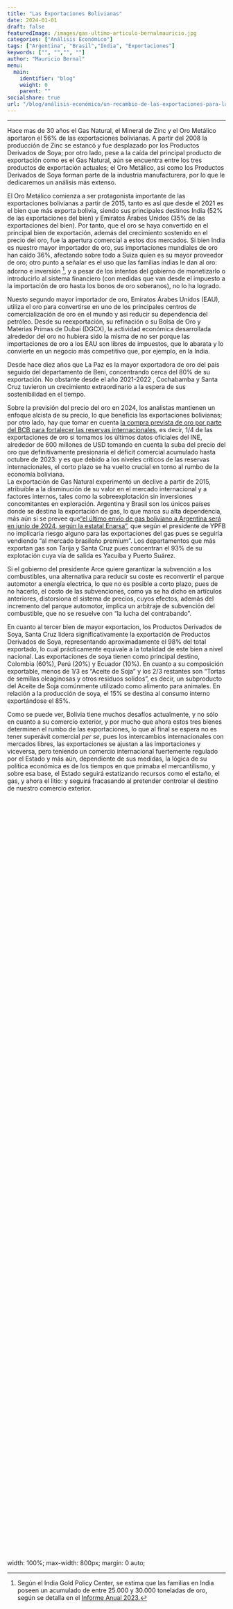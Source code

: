 ```yaml
---
title: "Las Exportaciones Bolivianas"
date: 2024-01-01
draft: false
featuredImage: /images/gas-ultimo-articulo-bernalmauricio.jpg
categories: ["Análisis Económico"]
tags: ["Argentina", "Brasil","India", "Exportaciones"]
keywords: ["", "","", ""]
author: "Mauricio Bernal"
menu:
  main:
    identifier: "blog"
    weight: 0 
    parent: ""
socialshare: true
url: "/blog/análisis-económico/un-recambio-de-las-exportaciones-para-la-argentina"
---
```


<script src="/rmarkdown-libs/htmlwidgets/htmlwidgets.js"></script>
<script src="/rmarkdown-libs/plotly-binding/plotly.js"></script>
<script src="/rmarkdown-libs/typedarray/typedarray.min.js"></script>
<script src="/rmarkdown-libs/jquery/jquery.min.js"></script>
<link href="/rmarkdown-libs/crosstalk/css/crosstalk.min.css" rel="stylesheet" />
<script src="/rmarkdown-libs/crosstalk/js/crosstalk.min.js"></script>
<link href="/rmarkdown-libs/plotly-htmlwidgets-css/plotly-htmlwidgets.css" rel="stylesheet" />
<script src="/rmarkdown-libs/plotly-main/plotly-latest.min.js"></script>

------------------------------------------------------------------------

<style>
    @media only screen and (max-width: 600px) {
      /* Estilos para pantallas más pequeñas (ajusta según sea necesario) */
      div[style*="height: 50%;"] { height: 70%; }
      div[style*="height: 40%;"] { height: 60%; }
    }
  </style>

Hace mas de 30 años el Gas Natural, el Mineral de Zinc y el Oro Metálico aportaron el 56% de las exportaciones bolivianas. A partir del 2008 la producción de Zinc se estancó y fue desplazado por los Productos Derivados de Soya; por otro lado, pese a la caída del principal producto de exportación como es el Gas Natural, aún se encuentra entre los tres productos de exportación actuales; el Oro Metálico, asi como los Productos Derivados de Soya forman parte de la industria manufacturera, por lo que le dedicaremos un análisis más extenso.

El Oro Metálico comienza a ser protagonista importante de las exportaciones bolivianas a partir de 2015, tanto es así que desde el 2021 es el bien que más exporta bolivia, siendo sus principales destinos India (52% de las exportaciones del bien) y Emiratos Árabes Unidos (35% de las exportaciones del bien). Por tanto, que el oro se haya convertido en el principal bien de exportación, además del crecimiento sostenido en el precio del oro, fue la apertura comercial a estos dos mercados. Si bien India es nuestro mayor importador de oro, sus importaciones mundiales de oro han caído 36%, afectando sobre todo a Suiza quien es su mayor proveedor de oro; otro punto a señalar es el uso que las familias indias le dan al oro: adorno e inversión [^1], y a pesar de los intentos del gobierno de monetizarlo o introducirlo al sistema financiero (con medidas que van desde el impuesto a la importación de oro hasta los bonos de oro soberanos), no lo ha logrado.

Nuesto segundo mayor importador de oro, Emiratos Árabes Unidos (EAU), utiliza el oro para convertirse en uno de los principales centros de comercialización de oro en el mundo y asi reducir su dependencia del petróleo. Desde su reexportación, su refinación o su Bolsa de Oro y Materias Primas de Dubai (DGCX), la actividad económica desarrollada alrededor del oro no hubiera sido la misma de no ser porque las importaciones de oro a los EAU son libres de impuestos, que lo abarata y lo convierte en un negocio más competitivo que, por ejemplo, en la India.

Desde hace diez años que La Paz es la mayor exportadora de oro del país seguido del departamento de Beni, concentrando cerca del 80% de su exportación. No obstante desde el año 2021-2022 , Cochabamba y Santa Cruz tuvieron un crecimiento extraordinario a la espera de sus sostenibilidad en el tiempo.

Sobre la previsión del precio del oro en 2024, los analistas mantienen un enfoque alcista de su precio, lo que beneficia las exportaciones bolivianas; por otro lado, hay que tomar en cuenta [la compra prevista de oro por parte del BCB para fortalecer las reservas internacionales](https://www.opinion.com.bo/articulo/pais/bcb-compra-500-kilos-oro-preve-adquirir-10-toneladas/20240110000044933418.html), es decir, 1/4 de las exportaciones de oro si tomamos los últimos datos oficiales del INE, alrededor de 600 millones de USD tomando en cuenta la suba del precio del oro que definitivamente presionaría el déficit comercial acumulado hasta octubre de 2023: y es que debido a los niveles críticos de las reservas internacionales, el corto plazo se ha vuelto crucial en torno al rumbo de la economía boliviana.  
La exportación de Gas Natural experimentó un declive a partir de 2015, atribuible a la disminución de su valor en el mercado internacional y a factores internos, tales como la sobreexplotación sin inversiones concomitantes en exploración. Argentina y Brasil son los únicos países donde se destina la exportación de gas, lo que marca su alta dependencia, más aún si se prevee que[“el último envío de gas boliviano a Argentina será en junio de 2024, según la estatal Enarsa”](https://eldeber.com.bo/dinero/el-ultimo-envio-de-gas-boliviano-a-argentina-sera-en-junio-de-2024-segun-la-estatal-enarsa_338145), que según el presidente de YPFB no implicaría riesgo alguno para las exportaciones del gas pues se seguiría vendiendo “al mercado brasileño premium”. Los departamentos que más exportan gas son Tarija y Santa Cruz pues concentran el 93% de su explotación cuya vía de salida es Yacuiba y Puerto Suárez.

Si el gobierno del presidente Arce quiere garantizar la subvención a los combustibles, una alternativa para reducir su coste es reconvertir el parque automotor a energía electrica, lo que no es posible a corto plazo, pues de no hacerlo, el costo de las subvenciones, como ya se ha dicho en artículos anteriores, distorsiona el sistema de precios, cuyos efectos, además del incremento del parque automotor, implica un arbitraje de subvención del combustible, que no se resuelve con “la lucha del contrabando”.

En cuanto al tercer bien de mayor exportacion, los Productos Derivados de Soya, Santa Cruz lidera significativamente la exportación de Productos Derivados de Soya, representando aproximadamente el 98% del total exportado, lo cual prácticamente equivale a la totalidad de este bien a nivel nacional. Las exportaciones de soya tienen como principal destino, Colombia (60%), Perú (20%) y Ecuador (10%). En cuanto a su composición exportable, menos de 1/3 es “Aceite de Soja” y los 2/3 restantes son “Tortas de semillas oleaginosas y otros residuos solidos”, es decir, un subproducto del Aceite de Soja comúnmente utilizado como alimento para animales. En relación a la producción de soya, el 15% se destina al consumo interno exportándose el 85%.

Como se puede ver, Bolivia tiene muchos desafíos actualmente, y no sólo en cuanto a su comercio exterior, y por mucho que ahora estos tres bienes determinen el rumbo de las exportaciones, lo que al final se espera no es tener superávit comercial *per se*, pues los intercambios internacionales con mercados libres, las exportaciones se ajustan a las importaciones y viceversa, pero teniendo un comercio internacional fuertemente regulado por el Estado y más aún, dependiente de sus medidas, la lógica de su política económica es de los tiempos en que primaba el mercantilismo, y sobre esa base, el Estado seguirá estatizando recursos como el estaño, el gas, y ahora el litio: y seguirá fracasando al pretender controlar el destino de nuestro comercio exterior.

<div style="display: flex; flex-direction: column; align-items: center; width: 100%; margin: 0;height: 700px; margin-bottom: 0px;">
<div class="plotly html-widget html-fill-item-overflow-hidden html-fill-item" id="htmlwidget-1" style="width:100%;height:400px;"></div>
<script type="application/json" data-for="htmlwidget-1">{"x":{"visdat":{"16cc2743129c":["function () ","plotlyVisDat"]},"cur_data":"16cc2743129c","attrs":{"16cc2743129c":{"x":{},"y":{},"marker":{"color":["skyblue","lightgreen","lightcoral","gold","lightsalmon","lightseagreen","plum","lightsteelblue","lightpink","lightcyan"]},"alpha_stroke":1,"sizes":[10,100],"spans":[1,20],"type":"bar"}},"layout":{"height":680,"margin":{"b":50,"l":50,"t":100,"r":50},"title":"Top 10 Productos de Exportación Enero a Octubre 2023(p) (En Millones USD)","titlefont":{"size":18},"showlegend":false,"xaxis":{"domain":[0,1],"automargin":true,"title":"","type":"category","categoryorder":"array","categoryarray":["Carne de la Especie Bovina","Productos Derivados de Girasol","Mineral de Plomo","Semillas y Habas de Soya","Estaño Metálico","Mineral de Plata","Mineral de Zinc","Productos Derivados de Soya","Gas Natural","Oro Metálico"]},"yaxis":{"domain":[0,1],"automargin":true,"title":"","tickformat":"$,.0f"},"legend":{"x":0.8,"y":0.5,"bgcolor":"rgba(245, 245, 245, 0.7)","bordercolor":"rgba(255, 255, 255, 0.8)"},"annotations":[{"x":8,"y":2291.13057313,"text":"Los tres representan el 57% de las expo totales","showarrow":true,"arrowhead":2,"arrowcolor":"black","arrowsize":1,"arrowwidth":2,"ax":0,"ay":-30},{"x":4,"y":2391.13057313,"text":"Los tres representan el 87% de las expo totales","showarrow":true,"arrowhead":2,"arrowcolor":"black","arrowsize":1,"arrowwidth":2,"ax":0,"ay":-30}],"hovermode":"closest"},"source":"A","config":{"modeBarButtonsToAdd":["hoverclosest","hovercompare"],"showSendToCloud":false},"data":[{"x":["Oro Metálico","Gas Natural","Productos Derivados de Soya","Mineral de Zinc","Mineral de Plata","Estaño Metálico","Semillas y Habas de Soya","Mineral de Plomo","Productos Derivados de Girasol","Carne de la Especie Bovina"],"y":[2241.13057313,1729.89527102,1323.52465164,1120.22358905,736.4094911,329.26081807,206.06307001,176.63362296,108.05751411,98.58327026],"marker":{"color":["skyblue","lightgreen","lightcoral","gold","lightsalmon","lightseagreen","plum","lightsteelblue","lightpink","lightcyan"],"line":{"color":"rgba(31,119,180,1)"}},"type":"bar","error_y":{"color":"rgba(31,119,180,1)"},"error_x":{"color":"rgba(31,119,180,1)"},"xaxis":"x","yaxis":"y","frame":null}],"highlight":{"on":"plotly_click","persistent":false,"dynamic":false,"selectize":false,"opacityDim":0.2,"selected":{"opacity":1},"debounce":0},"shinyEvents":["plotly_hover","plotly_click","plotly_selected","plotly_relayout","plotly_brushed","plotly_brushing","plotly_clickannotation","plotly_doubleclick","plotly_deselect","plotly_afterplot","plotly_sunburstclick"],"base_url":"https://plot.ly"},"evals":[],"jsHooks":[]}</script>
</div>
<div style="display: flex; flex-direction: column; align-items: center; width: 100%; margin: 0;height: 650px; margin-bottom: 0px;">
<div class="plotly html-widget html-fill-item-overflow-hidden html-fill-item" id="htmlwidget-2" style="width:100%;height:400px;"></div>
<script type="application/json" data-for="htmlwidget-2">{"x":{"visdat":{"16cc72a34408":["function () ","plotlyVisDat"],"16cc345c4b06":["function () ","data"],"16cc50862237":["function () ","data"],"16cca856dac":["function () ","data"],"16cc1370a28":["function () ","data"]},"cur_data":"16cc1370a28","attrs":{"16cc345c4b06":{"alpha_stroke":1,"sizes":[10,100],"spans":[1,20],"values":{},"labels":{},"type":"pie","name":"Argentina","title":"Argentina","domain":{"x":[0,0.49],"y":[0.5,1]},"scalegroup":"one","rotation":30,"hole":0,"titlefont":{"size":18},"showlegend":false,"margin":{"b":100},"xaxis":{"title":""},"yaxis":{"title":""},"inherit":true},"16cc50862237":{"alpha_stroke":1,"sizes":[10,100],"spans":[1,20],"values":{},"labels":{},"type":"pie","name":"Brasil","title":"Brasil","domain":{"x":[0.49,1],"y":[0.49,1]},"scalegroup":"two","rotation":-90,"hole":0,"titlefont":{"size":18},"showlegend":false,"margin":{"b":100},"xaxis":{"title":""},"yaxis":{"title":""},"inherit":true},"16cca856dac":{"alpha_stroke":1,"sizes":[10,100],"spans":[1,20],"values":{},"labels":{},"type":"pie","name":"India","title":"India","domain":{"x":[0,0.49],"y":[0,0.49]},"scalegroup":"three","rotation":90,"hole":0,"titlefont":{"size":18},"showlegend":false,"margin":{"b":100},"xaxis":{"title":""},"yaxis":{"title":""},"inherit":true},"16cc1370a28":{"alpha_stroke":1,"sizes":[10,100],"spans":[1,20],"values":{},"labels":{},"type":"pie","name":"China","title":"China","domain":{"x":[0.5,1],"y":[0,0.49]},"scalegroup":"four","rotation":-90,"hole":0,"titlefont":{"size":18},"showlegend":false,"margin":{"b":100},"xaxis":{"title":""},"yaxis":{"title":""},"inherit":true}},"layout":{"height":600,"margin":{"b":40,"l":60,"t":50,"r":10},"title":"Principales Destinos de las Exportaciones - Enero a Octubre 2023(p) (Millones de USD)","showlegend":false,"titlefont":{"size":20},"hovermode":"closest"},"source":"A","config":{"modeBarButtonsToAdd":["hoverclosest","hovercompare"],"showSendToCloud":false},"data":[{"values":[610.17061095,172.80057798,3.6646188,35.31786472,7.0518339,2.09057476,25.05516879],"labels":["Gas Natural","Semillas y Habas de Soya","Urea Granulada","Bananas","Sulfato de Bario Natural","Palmitos","Otros Productos"],"type":"pie","name":"Argentina","title":"Argentina","domain":{"x":[0,0.49],"y":[0.5,1]},"scalegroup":"one","rotation":30,"hole":0,"titlefont":{"size":18},"showlegend":false,"margin":{"b":100},"xaxis":{"title":""},"yaxis":{"title":""},"marker":{"color":"rgba(31,119,180,1)","line":{"color":"rgba(255,255,255,1)"}},"frame":null},{"values":[1119.72466007,46.23232,34.29633508,13.61677928,9.335967,5.71325149,55.46629865],"labels":["Gas Natural","Urea Granulada","Boratos","Gas Licuado de Petróleo","Cloruro de Potasio","Antimonio Metálico y Óxidos de Antimonio","Otros Productos"],"type":"pie","name":"Brasil","title":"Brasil","domain":{"x":[0.49,1],"y":[0.49,1]},"scalegroup":"two","rotation":-90,"hole":0,"titlefont":{"size":18},"showlegend":false,"margin":{"b":100},"xaxis":{"title":""},"yaxis":{"title":""},"marker":{"color":"rgba(255,127,14,1)","line":{"color":"rgba(255,255,255,1)"}},"frame":null},{"values":[1174.21118522,0.75751649,0.02905996,3.310535,0.26155747],"labels":["Oro Metálico","Mineral de Antimonio","Cueros y Manufacturas de Cuero","Boratos","Otros Productos"],"type":"pie","name":"India","title":"India","domain":{"x":[0,0.49],"y":[0,0.49]},"scalegroup":"three","rotation":90,"hole":0,"titlefont":{"size":18},"showlegend":false,"margin":{"b":100},"xaxis":{"title":""},"yaxis":{"title":""},"marker":{"color":"rgba(44,160,44,1)","line":{"color":"rgba(255,255,255,1)"}},"frame":null},{"values":[407.60656213,253.67592405,84.83521664,114.75831882,17.97496238,86.14387146],"labels":["Mineral de Plata","Mineral de Zinc","Carne de la Especie Bovina","Mineral de Plomo","Maderas y Manufacturas de Madera","Otros Productos"],"type":"pie","name":"China","title":"China","domain":{"x":[0.5,1],"y":[0,0.49]},"scalegroup":"four","rotation":-90,"hole":0,"titlefont":{"size":18},"showlegend":false,"margin":{"b":100},"xaxis":{"title":""},"yaxis":{"title":""},"marker":{"color":"rgba(214,39,40,1)","line":{"color":"rgba(255,255,255,1)"}},"frame":null}],"highlight":{"on":"plotly_click","persistent":false,"dynamic":false,"selectize":false,"opacityDim":0.2,"selected":{"opacity":1},"debounce":0},"shinyEvents":["plotly_hover","plotly_click","plotly_selected","plotly_relayout","plotly_brushed","plotly_brushing","plotly_clickannotation","plotly_doubleclick","plotly_deselect","plotly_afterplot","plotly_sunburstclick"],"base_url":"https://plot.ly"},"evals":[],"jsHooks":[]}</script>
</div>
<div style="display: flex; flex-direction: column; align-items: center; width: 100%; margin: 0;margin-top: 0px;">
<div class="plotly html-widget html-fill-item-overflow-hidden html-fill-item" id="htmlwidget-3" style="width:100%;height:400px;"></div>
<script type="application/json" data-for="htmlwidget-3">{"x":{"visdat":{"16cc2ce83322":["function () ","plotlyVisDat"],"16ccb735e31":["function () ","data"],"16cc3cd31e8c":["function () ","data"],"16cc39f339ba":["function () ","data"],"16cc495e1eb3":["function () ","data"]},"cur_data":"16cc495e1eb3","attrs":{"16ccb735e31":{"alpha_stroke":1,"sizes":[10,100],"spans":[1,20],"values":{},"labels":{},"type":"pie","name":"Santa Cruz","title":"Santa Cruz","domain":{"x":[0,0.49],"y":[0.5,1]},"scalegroup":"one","rotation":-90,"hole":0,"titlefont":{"size":18},"showlegend":false,"margin":{"b":100},"xaxis":{"title":""},"yaxis":{"title":""},"inherit":true},"16cc3cd31e8c":{"alpha_stroke":1,"sizes":[10,100],"spans":[1,20],"values":{},"labels":{},"type":"pie","name":"Potosí","title":"Potosí","domain":{"x":[0.49,1],"y":[0.49,1]},"scalegroup":"two","rotation":90,"hole":0,"titlefont":{"size":18},"showlegend":false,"margin":{"b":100},"xaxis":{"title":""},"yaxis":{"title":""},"inherit":true},"16cc39f339ba":{"alpha_stroke":1,"sizes":[10,100],"spans":[1,20],"values":{},"labels":{},"type":"pie","name":"La Paz","title":"La Paz","domain":{"x":[0,0.49],"y":[0,0.49]},"scalegroup":"three","rotation":90,"hole":0,"titlefont":{"size":18},"showlegend":false,"margin":{"b":100},"xaxis":{"title":""},"yaxis":{"title":""},"inherit":true},"16cc495e1eb3":{"alpha_stroke":1,"sizes":[10,100],"spans":[1,20],"values":{},"labels":{},"type":"pie","name":"Tarija","title":"Tarija","domain":{"x":[0.5,1],"y":[0,0.49]},"scalegroup":"four","rotation":-90,"hole":0,"titlefont":{"size":18},"showlegend":false,"margin":{"b":100},"xaxis":{"title":""},"yaxis":{"title":""},"inherit":true}},"layout":{"height":600,"margin":{"b":40,"l":60,"t":50,"r":10},"title":"Exportaciones por Departamento - Enero a Octubre 2023(p) (Millones de USD)","showlegend":false,"titlefont":{"size":20},"annotations":[{"x":0.9,"y":-0.05,"xref":"paper","yref":"paper","showarrow":false,"text":"Fuente: Instituto Nacional de Estadística (INE)","font":{"size":13,"color":"black"},"align":"right","xanchor":"right","yanchor":"bottom"},{"x":0.9,"y":-0.05,"xref":"paper","yref":"paper","showarrow":false,"text":"Fuente: Instituto Nacional de Estadística (INE)","font":{"size":13,"color":"black"},"align":"right","xanchor":"right","yanchor":"bottom"}],"hovermode":"closest"},"source":"A","config":{"modeBarButtonsToAdd":["hoverclosest","hovercompare"],"showSendToCloud":false},"data":[{"values":[1294.35872901,662.26074523,204.31509101,104.9198876,98.58327026,29.64675473,47.98488231,472.42041557,139.53],"labels":["Productos Derivados de Soya","Gas Natural","Semillas y Habas de Soya","Productos Derivados de Girasol","Carne de la Especie Bovina","Alcohol Etílico","Azúcar","Otros Productos","Oro Metálico"],"type":"pie","name":"Santa Cruz","title":"Santa Cruz","domain":{"x":[0,0.49],"y":[0.5,1]},"scalegroup":"one","rotation":-90,"hole":0,"titlefont":{"size":18},"showlegend":false,"margin":{"b":100},"xaxis":{"title":""},"yaxis":{"title":""},"marker":{"color":"rgba(31,119,180,1)","line":{"color":"rgba(255,255,255,1)"}},"frame":null},{"values":[937.84791337,639.76467228,146.07831208,91.19353002,66.44310558,6.609929,14.129754,92.3322588],"labels":["Mineral de Zinc","Mineral de Plata","Mineral de Plomo","Plata Metálica","Boratos","Carbonato de Litio","Cloruro de Potasio","Otros Productos"],"type":"pie","name":"Potosí","title":"Potosí","domain":{"x":[0.49,1],"y":[0.49,1]},"scalegroup":"two","rotation":90,"hole":0,"titlefont":{"size":18},"showlegend":false,"margin":{"b":100},"xaxis":{"title":""},"yaxis":{"title":""},"marker":{"color":"rgba(255,127,14,1)","line":{"color":"rgba(255,255,255,1)"}},"frame":null},{"values":[1565.81574991,6.60181591,74.80433746,8.99813105,8.81764658,4.914229,192.49914404],"labels":["Oro Metálico","Joyería de Oro","Mineral de Zinc","Café sin Tostar","Maderas y Manufacturas de Madera","Productos Textiles","Otros Productos"],"type":"pie","name":"La Paz","title":"La Paz","domain":{"x":[0,0.49],"y":[0,0.49]},"scalegroup":"three","rotation":90,"hole":0,"titlefont":{"size":18},"showlegend":false,"margin":{"b":100},"xaxis":{"title":""},"yaxis":{"title":""},"marker":{"color":"rgba(44,160,44,1)","line":{"color":"rgba(255,255,255,1)"}},"frame":null},{"values":[956.6630776,18.66714071,3.63966785,3.93653,0.24940172,9.39823677],"labels":["Gas Natural","Gas Licuado de Petróleo","Isopentano (Condensado de Gas Natural)","Productos Derivados de Soya","Bebidas","Otros Productos"],"type":"pie","name":"Tarija","title":"Tarija","domain":{"x":[0.5,1],"y":[0,0.49]},"scalegroup":"four","rotation":-90,"hole":0,"titlefont":{"size":18},"showlegend":false,"margin":{"b":100},"xaxis":{"title":""},"yaxis":{"title":""},"marker":{"color":"rgba(214,39,40,1)","line":{"color":"rgba(255,255,255,1)"}},"frame":null}],"highlight":{"on":"plotly_click","persistent":false,"dynamic":false,"selectize":false,"opacityDim":0.2,"selected":{"opacity":1},"debounce":0},"shinyEvents":["plotly_hover","plotly_click","plotly_selected","plotly_relayout","plotly_brushed","plotly_brushing","plotly_clickannotation","plotly_doubleclick","plotly_deselect","plotly_afterplot","plotly_sunburstclick"],"base_url":"https://plot.ly"},"evals":[],"jsHooks":[]}</script>
</div>
width: 100%; max-width: 800px; margin: 0 auto;

[^1]: Según el India Gold Policy Center, se estima que las familias en India poseen un acumulado de entre 25.000 y 30.000 toneladas de oro, según se detalla en el [Informe Anual 2023.](https://www.iima.ac.in/sites/default/files/2023-06/IIMA%20IGPC%202023%20Annual%20Report.pdf)
